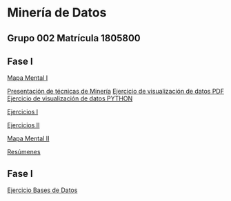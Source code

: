 # Minería de Datos
## Grupo 002        Matrícula 1805800 

## Fase I


[Mapa Mental I](https://github.com/NohemiMtzJ/Mineria_De_Datos/blob/master/MapaMental_1_1805800.pdf)

[Presentación de técnicas de Minería](https://github.com/PilarAbigailMendozaAlvarez/Mineria-de-Datos-Agosto-2020---Enero-2021/blob/master/Presentacion_Visualizacion%20de%20datos_002.pdf)
[Ejercicio de visualización de datos PDF](https://github.com/PilarAbigailMendozaAlvarez/Mineria-de-Datos-Agosto-2020---Enero-2021/blob/master/Ejemplo_Visualizaci%C3%B3n%20de%20datos_002.pdf)
[Ejercicio de visualización de datos PYTHON](https://github.com/PilarAbigailMendozaAlvarez/Mineria-de-Datos-Agosto-2020---Enero-2021/blob/master/Visualizaci%C3%B3n.ipynb)


[Ejercicios I](https://github.com/PilarAbigailMendozaAlvarez/Mineria-de-Datos-Agosto-2020---Enero-2021/blob/master/Ejercicios1_Visualizaci%C3%B3n%20de%20datos_002.pdf)

[Ejercicios II]()

[Mapa Mental II](https://github.com/NohemiMtzJ/Mineria_De_Datos/blob/master/MapaMental_2_1805800.pdf)

[Resúmenes](https://github.com/NohemiMtzJ/Mineria_De_Datos/blob/master/Res%C3%BAmenes_1805800.pdf) 


## Fase I


[Ejercicio Bases de Datos]()
